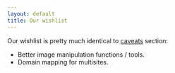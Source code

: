 ```yaml
---
layout: default
title: Our wishlist
---
```


Our wishlist is pretty much identical to [caveats](http://aucor.github.io/wordpress-on-gae/) section:

* Better image manipulation functions / tools.
* Domain mapping for multisites.